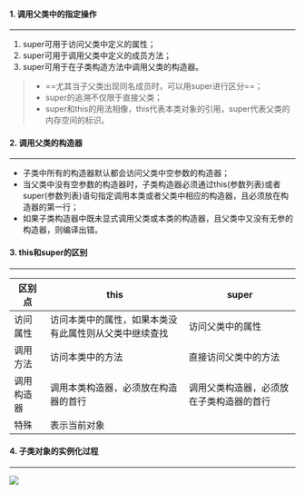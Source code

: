 #### 1. 调用父类中的指定操作

---

1. super可用于访问父类中定义的属性；
1. super可用于调用父类中定义的成员方法；
1. super可用于在子类构造方法中调用父类的构造器。

>- ==尤其当子父类出现同名成员时，可以用super进行区分==；
>- super的追溯不仅限于直接父类；
>- super和this的用法相像，this代表本类对象的引用，super代表父类的内存空间的标识。



#### 2. 调用父类的构造器

---

- 子类中所有的构造器默认都会访问父类中空参数的构造器；
- 当父类中没有空参数的构造器时，子类构造器必须通过this(参数列表)或者super(参数列表)语句指定调用本类或者父类中相应的构造器，且必须放在构造器的第一行；
- 如果子类构造器中既未显式调用父类或本类的构造器，且父类中又没有无参的构造器，则编译出错。



#### 3. this和super的区别

---

| 区别点     | this                                                   | super                                    |
| ---------- | ------------------------------------------------------ | ---------------------------------------- |
| 访问属性   | 访问本类中的属性，如果本类没有此属性则从父类中继续查找 | 访问父类中的属性                         |
| 调用方法   | 访问本类中的方法                                       | 直接访问父类中的方法                     |
| 调用构造器 | 调用本类构造器，必须放在构造器的首行                   | 调用父类构造器，必须放在子类构造器的首行 |
| 特殊       | 表示当前对象                                           |                                          |



#### 4. 子类对象的实例化过程

---

![](https://tva1.sinaimg.cn/large/e6c9d24egy1h0m8131rmuj21ru0u0agm.jpg)

